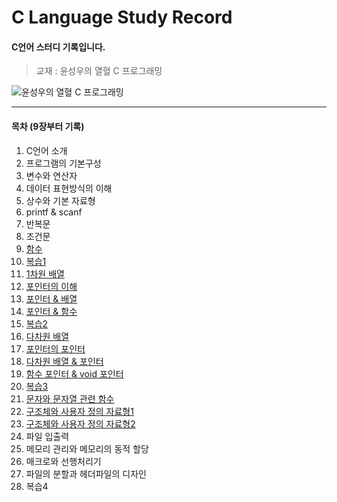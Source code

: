 # C Language Study Record
#### C언어 스터디 기록입니다.

> 교재 : 윤성우의 열혈 C 프로그래밍

![윤성우의 열혈 C 프로그래밍](http://image.yes24.com/goods/4333686/XL)
***
#### 목차 (9장부터 기록)
 1. C언어 소개
 2. 프로그램의 기본구성
 3. 변수와 연산자
 4. 데이터 표현방식의 이해
 5. 상수와 기본 자료형
 6. printf & scanf
 7. 반복문
 8. 조건문
 9. [함수](https://github.com/k1mjunyoung/C/tree/main/Ch09_Function)
 10. [복습1](https://github.com/k1mjunyoung/C/tree/main/Ch10_Quiz1)
 11. [1차원 배열](https://github.com/k1mjunyoung/C/tree/main/Ch11_Array)
 12. [포인터의 이해](https://github.com/k1mjunyoung/C/tree/main/Ch12_Pointer)
 13. [포인터 & 배열](https://github.com/k1mjunyoung/C/tree/main/Ch13_PointerArray)
 14. [포인터 & 함수](https://github.com/k1mjunyoung/C/tree/main/Ch14_PointerFunc)
 15. [복습2](https://github.com/k1mjunyoung/C/tree/main/Ch15_Quiz2)
 16. [다차원 배열](https://github.com/k1mjunyoung/C/tree/main/Ch16_DimensionalArray)
 17. [포인터의 포인터](https://github.com/k1mjunyoung/C/tree/main/Ch17_DoublePointer)
 18. [다차원 배열 & 포인터](https://github.com/k1mjunyoung/C/tree/main/Ch18_MultiArrayPointer)
 19. [함수 포인터 & void 포인터](https://github.com/k1mjunyoung/C/tree/main/Ch19_FunctionPointer)
 20. [복습3](https://github.com/k1mjunyoung/C/tree/main/Ch20_Quiz3)
 21. [문자와 문자열 관련 함수](https://github.com/k1mjunyoung/C/tree/main/Ch21_CharString)
 22. [구조체와 사용자 정의 자료형1](https://github.com/k1mjunyoung/C/tree/main/Ch22_Struct)
 23. [구조체와 사용자 정의 자료형2](https://github.com/k1mjunyoung/C/tree/main/Ch23_Struct2)
 24. 파일 입출력
 25. 메모리 관리와 메모리의 동적 할당
 26. 매크로와 선행처리기
 27. 파일의 분할과 헤더파일의 디자인
 28. 복습4
